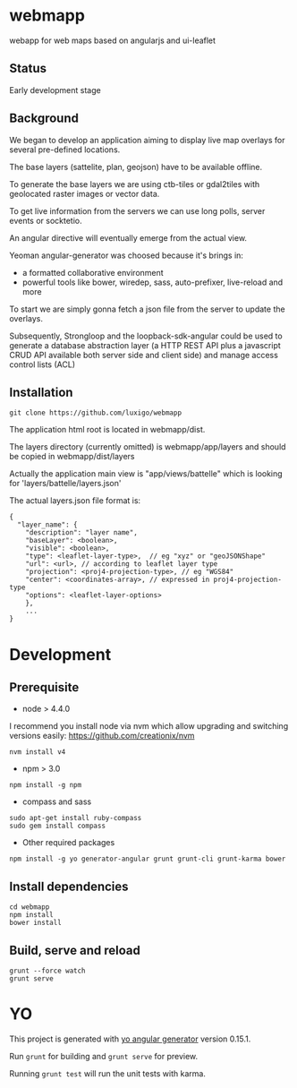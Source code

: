 # webmapp
webapp for web maps based on angularjs and ui-leaflet

## Status
Early development stage

## Background
We began to develop an application aiming to display live map overlays for several pre-defined locations.

The base layers (sattelite, plan, geojson) have to be available offline.

To generate the base layers we are using ctb-tiles or gdal2tiles with geolocated raster images or vector data.

To get live information from the servers we can use long polls, server events or socktetio.

An angular directive will eventually emerge from the actual view.

Yeoman angular-generator was choosed because it's brings in:
- a formatted collaborative environment
- powerful tools like bower, wiredep, sass, auto-prefixer, live-reload and more

To start we are simply gonna fetch a json file from the server to update the overlays. 

Subsequently, Strongloop and the loopback-sdk-angular could be used to generate a database abstraction layer (a HTTP REST API plus a javascript CRUD API available both server side and client side) and manage access control lists (ACL) 

## Installation
```
git clone https://github.com/luxigo/webmapp
```

The application html root is located in webmapp/dist.

The layers directory (currently omitted) is webmapp/app/layers and should be copied in webmapp/dist/layers

Actually the application main view is "app/views/battelle" which is looking for 'layers/battelle/layers.json'

The actual layers.json file format is:
```
{ 
  "layer_name": {
    "description": "layer name",
    "baseLayer": <boolean>,
    "visible": <boolean>,
    "type": <leaflet-layer-type>,  // eg "xyz" or "geoJSONShape"
    "url": <url>, // according to leaflet layer type
    "projection": <proj4-projection-type>, // eg "WGS84"
    "center": <coordinates-array>, // expressed in proj4-projection-type
    "options": <leaflet-layer-options>
    },
    ...
}
```
  
  
# Development

## Prerequisite

* node > 4.4.0

I recommend you install node via nvm which allow upgrading and switching versions easily:
  https://github.com/creationix/nvm
```
nvm install v4
```

* npm > 3.0
```
npm install -g npm
```

* compass and sass
``` 
sudo apt-get install ruby-compass 
sudo gem install compass
```

* Other required packages
```
npm install -g yo generator-angular grunt grunt-cli grunt-karma bower
```

## Install dependencies
```
cd webmapp
npm install
bower install
```

## Build, serve and reload
```
grunt --force watch
grunt serve
```

# YO

This project is generated with [yo angular generator](https://github.com/yeoman/generator-angular)
version 0.15.1.

Run `grunt` for building and `grunt serve` for preview.

Running `grunt test` will run the unit tests with karma.
